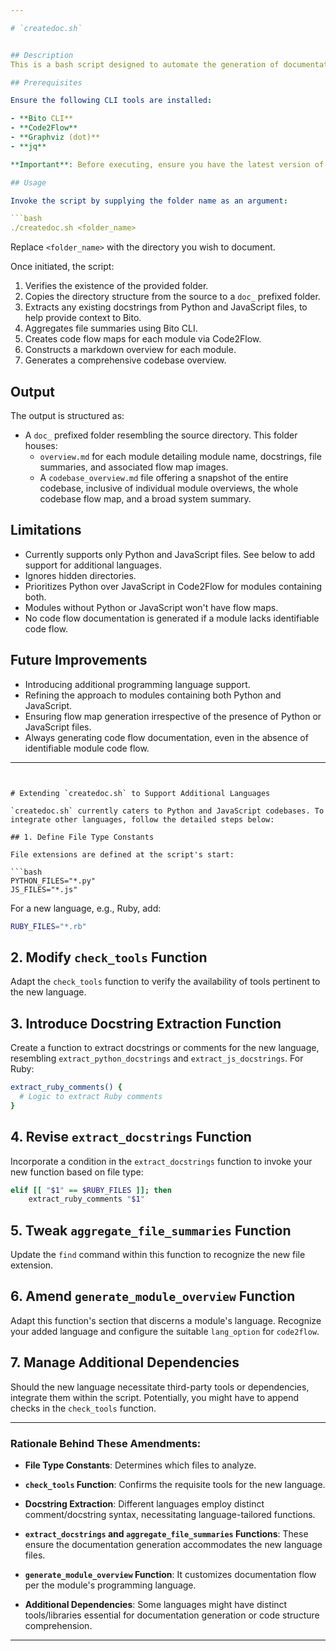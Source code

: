 ```yaml
---

# `createdoc.sh` 


## Description
This is a bash script designed to automate the generation of documentation for a codebase. You get an overview of the module in natural language, an explanation of all the functions and variables and their role in the module.  You also get a visualization Flow Map of the code flow. The generated documentation utilizes tools such as Bito, Code2Flow, Graphviz, and jq.

## Prerequisites

Ensure the following CLI tools are installed:

- **Bito CLI**
- **Code2Flow**
- **Graphviz (dot)**
- **jq**

**Important**: Before executing, ensure you have the latest version of Bito CLI, Code2Flow, Graphviz, and jq installed. If any of these tools are missing, the script will terminate and guide you to install the necessary tools.

## Usage

Invoke the script by supplying the folder name as an argument:

```bash
./createdoc.sh <folder_name>
```

Replace `<folder_name>` with the directory you wish to document. 

Once initiated, the script:

1. Verifies the existence of the provided folder.
2. Copies the directory structure from the source to a `doc_` prefixed folder.
3. Extracts any existing docstrings from Python and JavaScript files, to help provide context to Bito.  
4. Aggregates file summaries using Bito CLI.
5. Creates code flow maps for each module via Code2Flow.
6. Constructs a markdown overview for each module.
7. Generates a comprehensive codebase overview.

## Output

The output is structured as:

- A `doc_` prefixed folder resembling the source directory. This folder houses:
  - `overview.md` for each module detailing module name, docstrings, file summaries, and associated flow map images.
  - A `codebase_overview.md` file offering a snapshot of the entire codebase, inclusive of individual module overviews, the whole codebase flow map, and a broad system summary.

## Limitations

- Currently supports only Python and JavaScript files. See below to add support for additional languages.
- Ignores hidden directories.
- Prioritizes Python over JavaScript in Code2Flow for modules containing both.
- Modules without Python or JavaScript won't have flow maps.
- No code flow documentation is generated if a module lacks identifiable code flow.

## Future Improvements

- Introducing additional programming language support.
- Refining the approach to modules containing both Python and JavaScript.
- Ensuring flow map generation irrespective of the presence of Python or JavaScript files.
- Always generating code flow documentation, even in the absence of identifiable module code flow.

---
```


# Extending `createdoc.sh` to Support Additional Languages

`createdoc.sh` currently caters to Python and JavaScript codebases. To integrate other languages, follow the detailed steps below:

## 1. Define File Type Constants

File extensions are defined at the script's start:

```bash
PYTHON_FILES="*.py"
JS_FILES="*.js"
```

For a new language, e.g., Ruby, add:

```bash
RUBY_FILES="*.rb"
```

## 2. Modify `check_tools` Function

Adapt the `check_tools` function to verify the availability of tools pertinent to the new language.

## 3. Introduce Docstring Extraction Function

Create a function to extract docstrings or comments for the new language, resembling `extract_python_docstrings` and `extract_js_docstrings`. For Ruby:

```bash
extract_ruby_comments() {
  # Logic to extract Ruby comments
}
```

## 4. Revise `extract_docstrings` Function

Incorporate a condition in the `extract_docstrings` function to invoke your new function based on file type:

```bash
elif [[ "$1" == $RUBY_FILES ]]; then 
    extract_ruby_comments "$1"
```

## 5. Tweak `aggregate_file_summaries` Function

Update the `find` command within this function to recognize the new file extension.

## 6. Amend `generate_module_overview` Function

Adapt this function's section that discerns a module's language. Recognize your added language and configure the suitable `lang_option` for `code2flow`.

## 7. Manage Additional Dependencies

Should the new language necessitate third-party tools or dependencies, integrate them within the script. Potentially, you might have to append checks in the `check_tools` function.

---

### Rationale Behind These Amendments:

- **File Type Constants**: Determines which files to analyze.
  
- **`check_tools` Function**: Confirms the requisite tools for the new language.

- **Docstring Extraction**: Different languages employ distinct comment/docstring syntax, necessitating language-tailored functions.

- **`extract_docstrings` and `aggregate_file_summaries` Functions**: These ensure the documentation generation accommodates the new language files.

- **`generate_module_overview` Function**: It customizes documentation flow per the module's programming language.

- **Additional Dependencies**: Some languages might have distinct tools/libraries essential for documentation generation or code structure comprehension.

---
